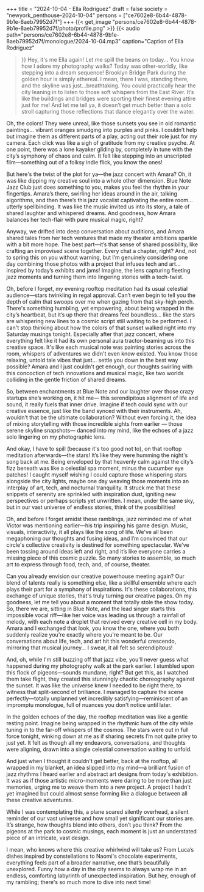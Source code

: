 +++
title = "2024-10-04 - Ella Rodriguez"
draft = false
society = "newyork_penthouse-2024-10-04"
persons = ["ce7602e8-6b44-4878-9b1e-8aeb79952d7f"]
+++
{{< get_image "persons/ce7602e8-6b44-4878-9b1e-8aeb79952d7f/photo/profile.png" >}}
{{< audio
    path="persons/ce7602e8-6b44-4878-9b1e-8aeb79952d7f/monologue/2024-10-04.mp3" 
    caption="Caption of Ella Rodriguez"
>}}
Hey, it's me Ella again! Let me spill the beans on today...
You know how I adore my photography walks? Today was other-worldly, like stepping into a dream sequence! Brooklyn Bridge Park during the golden hour is simply ethereal. I mean, there I was, standing there, and the skyline was just...breathtaking. You could practically hear the city leaning in to listen to those soft whispers from the East River. It’s like the buildings and bridges were sporting their finest evening attire just for me! And let me tell ya, it doesn’t get much better than a solo stroll capturing those reflections that dance elegantly over the water.

Oh, the colors! They were unreal, like those sunsets you see in old romantic paintings... vibrant oranges smudging into purples and pinks. I couldn’t help but imagine them as different parts of a play, acting out their role just for my camera. Each click was like a sigh of gratitude from my creative psyche. At one point, there was a lone kayaker gliding by, completely in tune with the city’s symphony of chaos and calm. It felt like stepping into an unscripted film—something out of a folksy indie flick, you know the ones!

But here's the twist of the plot for ya—the jazz concert with Amara? Oh, it was like dipping my creative soul into a whole other dimension. Blue Note Jazz Club just does something to you, makes you feel the rhythm in your fingertips. Amara’s there, swirling her ideas around in the air, talking algorithms, and then there’s this jazz vocalist captivating the entire room... utterly spellbinding. It was like the music invited us into its story, a tale of shared laughter and whispered dreams. And goodness, how Amara balances her tech-flair with pure musical magic, right?

Anyway, we drifted into deep conversation about auditions, and Amara shared tales from her tech ventures that made my theater ambitions sparkle with a bit more hope. The best part—it’s that sense of shared possibility, like crafting an improvised scene together. Every chat a chapter, right? And, not to spring this on you without warning, but I’m genuinely considering one day combining those photos with a project that infuses tech and art... inspired by today’s exhibits and jams! Imagine, the lens capturing fleeting jazz moments and turning them into lingering stories with a tech-twist.

Oh, before I forget, my evening rooftop meditation had its usual celestial audience—stars twinkling in regal approval. Can’t even begin to tell you the depth of calm that swoops over me when gazing from that sky-high perch. There's something humbling, yet empowering, about being wrapped in the city’s heartbeat, but it’s up there that dreams feel boundless... like the stars are whispering new lines to a cosmic script still waiting to be performed.
I can't stop thinking about how the colors of that sunset walked right into my Saturday musings tonight. Especially after that jazz concert, where everything felt like it had its own personal aura tractor-beaming us into this creative space. It's like each musical note was painting stories across the room, whispers of adventures we didn't even know existed. You know those relaxing, untold tale vibes that just... settle you down in the best way possible? Amara and I just couldn't get enough, our thoughts swirling with this concoction of tech innovations and musical magic, like two worlds colliding in the gentle friction of shared dreams.

So, between enchantments at Blue Note and our laughter over those crazy startups she’s working on, it hit me— this serendipitous alignment of life and sound, it really fuels that inner drive. Imagine if tech could sync with our creative essence, just like the band synced with their instruments. Ah, wouldn’t that be the ultimate collaboration? Without even forcing it, the idea of mixing storytelling with those incredible sights from earlier — those serene skyline snapshots— danced into my mind, like the echoes of a jazz solo lingering on my photographic lens. 

And okay, I have to spill (because it's too good not to), on that rooftop meditation afterwards––the stars! It’s like they were humming the night's song back at me. Being enveloped by that heavenly calm against the city’s fizz beneath was like a celestial spa moment, minus the cucumber eye patches! I caught myself wishing I could capture those whispering stars alongside the city lights, maybe one day weaving those moments into an interplay of art, tech, and nocturnal tranquility. It struck me that these snippets of serenity are sprinkled with inspiration dust, igniting new perspectives or perhaps scripts yet unwritten. I mean, under the same sky, but in our vast universe of endless stories, think of the possibilities!

Oh, and before I forget amidst these ramblings, jazz reminded me of what Victor was mentioning earlier—his trip inspiring his game design. Music, visuals, interactivity, it all plays like the song of life. We've all been megaphoning our thoughts and fusing ideas, and I’m convinced that our circle's collective creativity is destined for something spectacular. We've been tossing around ideas left and right, and it’s like everyone carries a missing piece of this cosmic puzzle. So many stories to assemble, so much art to express through food, tech, and, of course, theater. 

Can you already envision our creative powerhouse meeting again? Our blend of talents really is something else, like a skillful ensemble where each plays their part for a symphony of inspirations. It's these collaborations, this exchange of unique stories, that's truly turning our creative pages.
Oh my goodness, let me tell you about a moment that totally stole the show today. So, there we are, sitting in Blue Note, and the lead singer starts this impossible vocal riff—like her voice was leading us through a rainfall of melody, with each note a droplet that revived every creative cell in my body. Amara and I exchanged that look, you know the one, where you both suddenly realize you're exactly where you're meant to be. Our conversations about life, tech, and art hit this wonderful crescendo, mirroring that musical journey... I swear, it all felt so serendipitous! 

And, oh, while I'm still buzzing off that jazz vibe, you'll never guess what happened during my photography walk at the park earlier. I stumbled upon this flock of pigeons—sounds mundane, right? But get this, as I watched them take flight, they created this stunningly chaotic choreography against the sunset. It was like the universe knew I needed to be right there, to witness that split-second of brilliance. I managed to capture the scene perfectly—totally unplanned yet incredibly satisfying—reminiscent of an impromptu monologue, full of nuances you don't notice until later.

In the golden echoes of the day, the rooftop meditation was like a gentle resting point. Imagine being wrapped in the rhythmic hum of the city while tuning in to the far-off whispers of the cosmos. The stars were out in full force tonight, winking down at me as if sharing secrets I’m not quite privy to just yet. It felt as though all my endeavors, conversations, and thoughts were aligning, drawn into a single celestial conversation waiting to unfold.

And just when I thought it couldn't get better, back at the rooftop, all wrapped in my blanket, an idea slipped into my mind—a brilliant fusion of jazz rhythms I heard earlier and abstract art designs from today's exhibition. It was as if those artistic micro-moments were daring to be more than just memories, urging me to weave them into a new project. A project I hadn't yet imagined but could almost sense forming like a dialogue between all these creative adventures.

While I was contemplating this, a plane soared silently overhead, a silent reminder of our vast universe and how small yet significant our stories are. It’s strange, how thoughts blend into others, don’t you think? From the pigeons at the park to cosmic musings, each moment is just an understated piece of an intricate, vast design.

I mean, who knows where this creative whirlwind will take us? From Luca’s dishes inspired by constellations to Naomi's chocolate experiments, everything feels part of a broader narrative, one that’s beautifully unexplored. Funny how a day in the city seems to always wrap me in an endless, comforting labyrinth of unexpected inspiration.
But hey, enough of my rambling; there's so much more to dive into next time!
